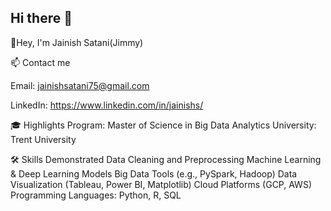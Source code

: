## Hi there 👋

👋Hey, I'm Jainish Satani(Jimmy)

📫 Contact me

Email: jainishsatani75@gmail.com

LinkedIn: https://www.linkedin.com/in/jainishs/

🎓 Highlights
Program: Master of Science in Big Data Analytics
University: Trent University

🛠️ Skills Demonstrated
Data Cleaning and Preprocessing
Machine Learning & Deep Learning Models
Big Data Tools (e.g., PySpark, Hadoop)
Data Visualization (Tableau, Power BI, Matplotlib)
Cloud Platforms (GCP, AWS)
Programming Languages: Python, R, SQL
